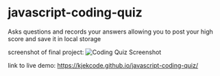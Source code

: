 # javascript-coding-quiz
Asks questions and records your answers allowing you to post your high score and save it in local storage

screenshot of final project:
![Coding Quiz Screenshot](./Assets/imgaes/screenshot.png)

link to live demo:
https://kjekcode.github.io/javascript-coding-quiz/
